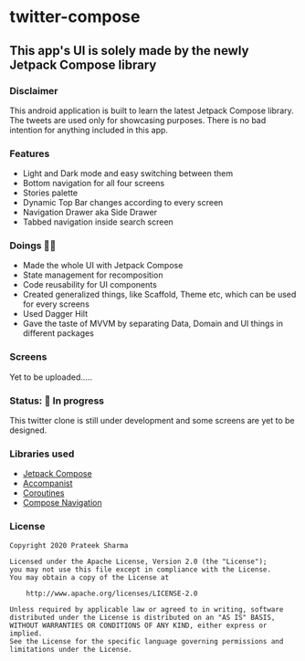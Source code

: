 # twitter-compose

## This app's UI is solely made by the newly Jetpack Compose library

### Disclaimer
This android application is built to learn the latest Jetpack Compose library. The tweets are used only for showcasing purposes. There is no bad intention for anything included in this app.

### Features 

- Light and Dark mode and easy switching between them
- Bottom navigation for all four screens
- Stories palette
- Dynamic Top Bar changes according to every screen
- Navigation Drawer aka Side Drawer
- Tabbed navigation inside search screen

### Doings :technologist:
- Made the whole UI with Jetpack Compose
- State management for recomposition
- Code reusability for UI components
- Created generalized things, like Scaffold, Theme etc, which can be used for every screens
- Used Dagger Hilt
- Gave the taste of MVVM by separating Data, Domain and UI things in different packages


### Screens
Yet to be uploaded.....

### Status: 🚧 In progress
<p>This twitter clone is still under development and some screens are yet to be designed.</p>

### Libraries used

* [Jetpack Compose]
* [Accompanist]
* [Coroutines]
* [Compose Navigation]

[Jetpack Compose]: https://developer.android.com/jetpack/compose
[Accompanist]: https://github.com/chrisbanes/accompanist
[Coroutines]: https://developer.android.com/kotlin/coroutines
[Compose Navigation]: https://developer.android.com/jetpack/compose/navigation


### License
```
Copyright 2020 Prateek Sharma

Licensed under the Apache License, Version 2.0 (the "License");
you may not use this file except in compliance with the License.
You may obtain a copy of the License at

    http://www.apache.org/licenses/LICENSE-2.0

Unless required by applicable law or agreed to in writing, software
distributed under the License is distributed on an "AS IS" BASIS,
WITHOUT WARRANTIES OR CONDITIONS OF ANY KIND, either express or implied.
See the License for the specific language governing permissions and
limitations under the License.
```
